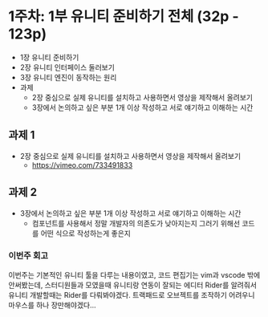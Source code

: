 # 1주차: 1부 유니티 준비하기 전체 (32p - 123p)
- 1장 유니티 준비하기
- 2장 유니티 인터페이스 둘러보기
- 3장 유니티 엔진이 동작하는 원리
- 과제
    - 2장 중심으로 실제 유니티를 설치하고 사용하면서 영상을 제작해서 올려보기
    - 3장에서 논의하고 싶은 부분 1개 이상 작성하고 서로 얘기하고 이해하는 시간

## 과제 1
- 2장 중심으로 실제 유니티를 설치하고 사용하면서 영상을 제작해서 올려보기
	- https://vimeo.com/733491833

## 과제 2
- 3장에서 논의하고 싶은 부분 1개 이상 작성하고 서로 얘기하고 이해하는 시간
	- 컴포넌트를 사용해서 정말 개발자의 의존도가 낮아지는지 그러기 위해선 코드를 어떤 식으로 작성하는게 좋은지

### 이번주 회고
이번주는 기본적인 유니티 툴을 다루는 내용이였고, 코드 편집기는 vim과 vscode 밖에 안써봤는데, 스터디원들과 모였을때 유니티랑 연동이 잘되는 에디터 Rider를 알려줘서 유니티 개발할때는 Rider를 다뤄봐야겠다.
트랙패드로 오브젝트를 조작하기 어려우니 마우스를 하나 장만해야겠다...
